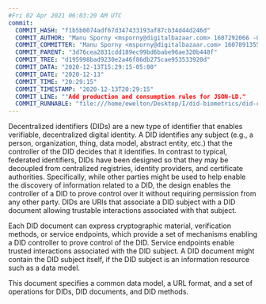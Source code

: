 ```yaml
---
#Fri 02 Apr 2021 06:03:20 AM UTC
commit:
  COMMIT_HASH: "f1b5b0074adf67d347433193af87cb34d44d246d"
  COMMIT_AUTHOR: "Manu Sporny <msporny@digitalbazaar.com> 1607292066 -0500"
  COMMIT_COMMITTER: "Manu Sporny <msporny@digitalbazaar.com> 1607891355 -0500"
  COMMIT_PARENT: "3d76cea2831cdd189ec99bd6babe96ae320b448f"
  COMMIT_TREE: "d195998bad9230e2a46f86db275cae953533920d"
  COMMIT_DATA: "2020-12-13T15:29:15-05:00"
  COMMIT_DATE: "2020-12-13"
  COMMIT_TIME: "20:29:15"
  COMMIT_TIMESTAMP: "2020-12-13T20:29:15"
  COMMIT_LINE: ""Add production and consumption rules for JSON-LD."
  COMMIT_RUNNABLE: "file:///home/ewelton/Desktop/I/did-biometrics/did-core-dataset/analysis/gitinfo/f1b5b0074adf67d347433193af87cb34d44d246d/snapshot/index.html"
---
```


<section id="abstract">
<p>
<a>Decentralized identifiers</a> (DIDs) are a new type of identifier that
enables verifiable, decentralized digital identity. A <a>DID</a> identifies any
subject (e.g., a person, organization, thing, data model, abstract entity, etc.)
that the controller of the <a>DID</a> decides that it identifies. In contrast to
typical, federated identifiers, DIDs have been designed so that they may be
decoupled from centralized registries, identity providers, and certificate
authorities. Specifically, while other parties might be used to help enable the
discovery of information related to a <a>DID</a>, the design enables the
controller of a <a>DID</a> to prove control over it without requiring permission
from any other party. <a>DID</a>s are URIs that associate a <a>DID subject</a>
with a <a>DID document</a> allowing trustable interactions associated with that
subject.
    </p>
<p>
Each <a>DID document</a> can express cryptographic material, verification
methods, or <a>service endpoints</a>, which provide a set of mechanisms enabling
a <a>DID controller</a> to prove control of the <a>DID</a>. <a>Service
endpoints</a> enable trusted interactions associated with the <a>DID
subject</a>. A <a>DID document</a> might contain the <a>DID subject</a> itself,
if the <a>DID subject</a> is an information resource such as a data model.
    </p>
<p>
This document specifies a common data model, a URL format, and a set of
operations for <a>DIDs</a>, <a>DID documents</a>, and <a>DID methods</a>.
    </p>
</section>
